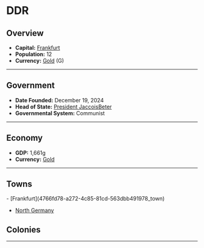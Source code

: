 <!--UNDEDITED FILE, remove this entire line if this file has been edited!-->
# <!--NAME-->DDR<!--NAME-->

## Overview

- **Capital:** <!--CAPITAL_LINK-->[Frankfurt](4766fd78-a272-4c85-81cd-563dbb491978_town)<!--CAPITAL_LINK-->
- **Population:** <!--POPULATION-->12<!--POPULATION-->
- **Currency:** <!--CURRENCY_LINK-->[Gold](Gold_currency)<!--CURRENCY_LINK--> (<!--CURRENCY_ABV-->G<!--CURRENCY_ABV-->)

---

## Government

- **Date Founded:** <!--FOUNDED-->December 19, 2024<!--FOUNDED-->
- **Head of State:** <!--LEADER_TITLE_LINK-->[President JaccoisBeter](JaccoisBeter_user)<!--LEADER_TITLE_LINK-->
- **Governmental System:** <!--GOVERNMENT-->Communist<!--GOVERNMENT-->

---

## Economy

- **GDP:** <!--GDP-->1,661g<!--GDP-->
- **Currency:** <!--CURRENCY_LINK-->[Gold](Gold_currency)<!--CURRENCY_LINK-->

---

## Towns

<!--TOWNS-->- [Frankfurt](4766fd78-a272-4c85-81cd-563dbb491978_town)
- [North Germany](20b36147-bc24-4d58-aba7-377a4fde098e_town)<!--TOWNS-->

## Colonies

<!--COLONIES--><!--COLONIES-->

---